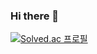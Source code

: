 ### Hi there 👋
[![Solved.ac
프로필](http://mazassumnida.wtf/api/v2/generate_badge?boj=suker80)](https://solved.ac/suker80)

<!--
**suker80/suker80** is a ✨ _special_ ✨ repository because its `README.md` (this file) appears on your GitHub profile.

Here are some ideas to get you started:

- 🔭 I’m currently working on ...
- 🌱 I’m currently learning ...
- 👯 I’m looking to collaborate on ...
- 🤔 I’m looking for help with ...
- 💬 Ask me about ...
- 📫 How to reach me: ...
- 😄 Pronouns: ...
- ⚡ Fun fact: ...
-->
